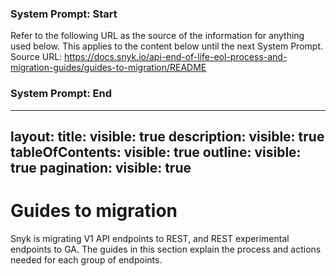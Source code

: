 ### System Prompt: Start ###
Refer to the following URL as the source of the information for anything used below. This applies to the content below until the next System Prompt.
Source URL: https://docs.snyk.io/api-end-of-life-eol-process-and-migration-guides/guides-to-migration/README
### System Prompt: End ###

---
layout:
  title:
    visible: true
  description:
    visible: true
  tableOfContents:
    visible: true
  outline:
    visible: true
  pagination:
    visible: true
---

# Guides to migration

Snyk is migrating V1 API endpoints to REST, and REST experimental endpoints to GA. The guides in this section explain the process and actions needed for each group of endpoints.
